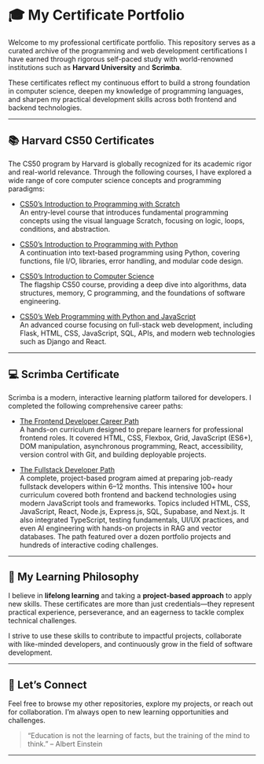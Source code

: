 # 🎓 My Certificate Portfolio

Welcome to my professional certificate portfolio. This repository serves as a curated archive of the programming and web development certifications I have earned through rigorous self-paced study with world-renowned institutions such as **Harvard University** and **Scrimba**.

These certificates reflect my continuous effort to build a strong foundation in computer science, deepen my knowledge of programming languages, and sharpen my practical development skills across both frontend and backend technologies.

---

## 📚 Harvard CS50 Certificates

The CS50 program by Harvard is globally recognized for its academic rigor and real-world relevance. Through the following courses, I have explored a wide range of core computer science concepts and programming paradigms:

- [CS50’s Introduction to Programming with Scratch](harvard-university-x-edX/cs50-introduction-to-programming-with-scratch/cs50-introduction-to-programming-with-scratch-certificate.pdf)  
  An entry-level course that introduces fundamental programming concepts using the visual language Scratch, focusing on logic, loops, conditions, and abstraction.

- [CS50’s Introduction to Programming with Python](harvard-university-x-edX/cs50-introduction-to-programming-with-python/cs50-python-certificate.pdf)  
  A continuation into text-based programming using Python, covering functions, file I/O, libraries, error handling, and modular code design.

- [CS50’s Introduction to Computer Science](harvard-university-x-edX/cs50-introduction-to-computer-science/cs50-introduction-to-computer-science-certificate.pdf)  
  The flagship CS50 course, providing a deep dive into algorithms, data structures, memory, C programming, and the foundations of software engineering.

- [CS50’s Web Programming with Python and JavaScript](harvard-university-x-edX/cs50-web-programming-with-python-and-javascript/cs50-web-certificate.pdf)  
  An advanced course focusing on full-stack web development, including Flask, HTML, CSS, JavaScript, SQL, APIs, and modern web technologies such as Django and React.

---

## 💻 Scrimba Certificate

Scrimba is a modern, interactive learning platform tailored for developers. I completed the following comprehensive career paths:

- [The Frontend Developer Career Path](certificates/the-frontend-developer-career-path/scrimba-frontend-certificate.pdf)  
  A hands-on curriculum designed to prepare learners for professional frontend roles. It covered HTML, CSS, Flexbox, Grid, JavaScript (ES6+), DOM manipulation, asynchronous programming, React, accessibility, version control with Git, and building deployable projects.

- [The Fullstack Developer Path](certificates/the-fullstack-developer-path/scrimba-fullstack-certificate.pdf)  
  A complete, project-based program aimed at preparing job-ready fullstack developers within 6–12 months. This intensive 100+ hour curriculum covered both frontend and backend technologies using modern JavaScript tools and frameworks. Topics included HTML, CSS, JavaScript, React, Node.js, Express.js, SQL, Supabase, and Next.js. It also integrated TypeScript, testing fundamentals, UI/UX practices, and even AI engineering with hands-on projects in RAG and vector databases. The path featured over a dozen portfolio projects and hundreds of interactive coding challenges.

---

## 🚀 My Learning Philosophy

I believe in **lifelong learning** and taking a **project-based approach** to apply new skills. These certificates are more than just credentials—they represent practical experience, perseverance, and an eagerness to tackle complex technical challenges.

I strive to use these skills to contribute to impactful projects, collaborate with like-minded developers, and continuously grow in the field of software development.

---

## 🔗 Let’s Connect

Feel free to browse my other repositories, explore my projects, or reach out for collaboration. I’m always open to new learning opportunities and challenges.

> “Education is not the learning of facts, but the training of the mind to think.” – Albert Einstein

---